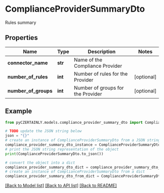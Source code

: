 # ComplianceProviderSummaryDto

Rules summary

## Properties

Name | Type | Description | Notes
------------ | ------------- | ------------- | -------------
**connector_name** | **str** | Name of the Compliance Provider | 
**number_of_rules** | **int** | Number of rules for the Provider | [optional] 
**number_of_groups** | **int** | Number of groups for the Provider | [optional] 

## Example

```python
from pyCZERTAINLY.models.compliance_provider_summary_dto import ComplianceProviderSummaryDto

# TODO update the JSON string below
json = "{}"
# create an instance of ComplianceProviderSummaryDto from a JSON string
compliance_provider_summary_dto_instance = ComplianceProviderSummaryDto.from_json(json)
# print the JSON string representation of the object
print(ComplianceProviderSummaryDto.to_json())

# convert the object into a dict
compliance_provider_summary_dto_dict = compliance_provider_summary_dto_instance.to_dict()
# create an instance of ComplianceProviderSummaryDto from a dict
compliance_provider_summary_dto_from_dict = ComplianceProviderSummaryDto.from_dict(compliance_provider_summary_dto_dict)
```
[[Back to Model list]](../README.md#documentation-for-models) [[Back to API list]](../README.md#documentation-for-api-endpoints) [[Back to README]](../README.md)


